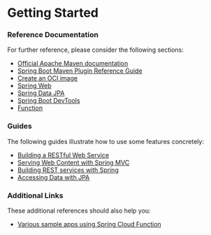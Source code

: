 # Getting Started

### Reference Documentation
For further reference, please consider the following sections:

* [Official Apache Maven documentation](https://maven.apache.org/guides/index.html)
* [Spring Boot Maven Plugin Reference Guide](https://docs.spring.io/spring-boot/docs/3.0.5-SNAPSHOT/maven-plugin/reference/html/)
* [Create an OCI image](https://docs.spring.io/spring-boot/docs/3.0.5-SNAPSHOT/maven-plugin/reference/html/#build-image)
* [Spring Web](https://docs.spring.io/spring-boot/docs/3.0.5-SNAPSHOT/reference/htmlsingle/#web)
* [Spring Data JPA](https://docs.spring.io/spring-boot/docs/3.0.5-SNAPSHOT/reference/htmlsingle/#data.sql.jpa-and-spring-data)
* [Spring Boot DevTools](https://docs.spring.io/spring-boot/docs/3.0.5-SNAPSHOT/reference/htmlsingle/#using.devtools)
* [Function](https://docs.spring.io/spring-cloud-function/docs/current/reference/html/spring-cloud-function.html)

### Guides
The following guides illustrate how to use some features concretely:

* [Building a RESTful Web Service](https://spring.io/guides/gs/rest-service/)
* [Serving Web Content with Spring MVC](https://spring.io/guides/gs/serving-web-content/)
* [Building REST services with Spring](https://spring.io/guides/tutorials/rest/)
* [Accessing Data with JPA](https://spring.io/guides/gs/accessing-data-jpa/)

### Additional Links
These additional references should also help you:

* [Various sample apps using Spring Cloud Function](https://github.com/spring-cloud/spring-cloud-function/tree/main/spring-cloud-function-samples)

